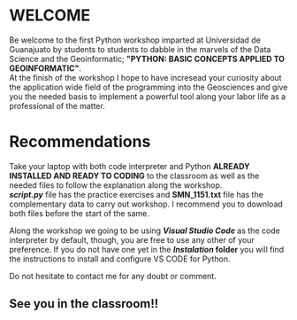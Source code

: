# WELCOME
Be welcome to the first Python workshop imparted at Universidad de Guanajuato by students to students to dabble in the marvels of the Data Science and the Geoinformatic; **"PYTHON: BASIC CONCEPTS APPLIED TO GEOINFORMATIC"**.  
At the finish of the workshop I hope to have incresead your curiosity about the application wide field of the programming into the Geosciences and give you the needed basis to implement a powerful tool along your labor life as a professional of the matter.  
  
# Recommendations  
Take your laptop with both code interpreter and Python **ALREADY INSTALLED AND READY TO CODING** to the classroom as well as the needed files to follow the explanation along the workshop.  
**_script.py_** file has the practice exercises and **SMN_1151.txt** file has the complementary data to carry out workshop. I recommend you to download both files before the start of the same.  
  
Along the workshop we going to be using **_Visual Studio Code_** as the code interpreter by default, though, you are free to use any other of your preference. If you do not have one yet in the **_Instalation_ folder** you will find the instructions to install and configure VS CODE for Python.  
  
Do not hesitate to contact me for any doubt or comment.

## See you in the classroom!!